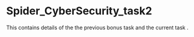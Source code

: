 # Spider_CyberSecurity_task2
This contains details of the the previous bonus task and the current task .
